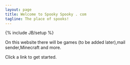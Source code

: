 ```yaml
---
layout: page
title: Welcome to Spooky Spooky . com
tagline: The place of spooks!
---
```

{% include JB/setup %}

On this website there will be games (to be added later),mail sender,Minecraft and more.

Click a link to get started.